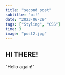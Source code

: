 ```yaml
---
title: "second post"
subtitle: "oi!"
date: "2023-06-29"
tags: ["Styling", "CSS"]
time: 3
image: "post2.jpg"
---
```


## HI THERE!

"Hello again!"
